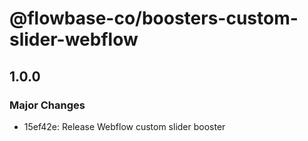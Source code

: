 # @flowbase-co/boosters-custom-slider-webflow

## 1.0.0

### Major Changes

- 15ef42e: Release Webflow custom slider booster
